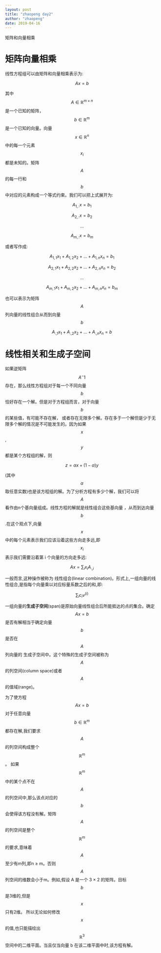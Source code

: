 ```yaml
---
layout: post
title: "zhaopeng day2"
author: "zhaopeng"
date: 2019-04-16
---
```

<script type="text/javascript"
    src="https://cdn.mathjax.org/mathjax/latest/MathJax.js?config=TeX-AMS-MML_HTMLorMML">
</script>
矩阵和向量相乘<!-- more -->
 
 矩阵向量相乘
 ==========
线性方程组可以由矩阵和向量相乘表示为:

$$ Ax=b $$

其中$$ A \in \mathbb {R}^{m \times n} $$是一个已知的矩阵，$$ b \in \mathbb {R}^{m} $$是一个已知的向量。向量
$$ x \in \mathbb {R}^{n}  $$中的每一个元素$$ x_i $$都是未知的。矩阵$$ A $$的每一行和$$ b $$中对应的元素构成一个等式约束。我们可以把上式展开为:


$$ A_{1,:} x = b_{1} $$

$$ A_{2,:} x = b_{2} $$

$$ ... $$

$$ A_{m,:} x = b_{m} $$

或者写作成:

$$ A_{1,1} x_{1} + A_{1,2} x_{2} + ... + A_{1,n} x_{n} = b_{1} $$


$$ A_{2,1} x_{1} + A_{2,2} x_{2} + ... + A_{2,n} x_{n} = b_{2} $$

$$ ... $$

$$ A_{m,1} x_{1} + A_{m,2} x_{2} + ... + A_{m,n} x_{n} = b_{m} $$

也可以表示为矩阵$$ A $$列向量的线性组合从而到向量$$ b $$

$$ A_{:,1}x_{1} + A_{:,2}x_{2} + ... + A_{:,n}x_{n} = b $$

线性相关和生成子空间
================
如果逆矩阵$$ A^-1 $$存在，那么线性方程组对于每一个不同向量$$ b $$恰好存在一个解。但是对于方程组而言，对于向量$$ b $$的某些值，有可能不存在解，
或者存在无限多个解。存在多于一个解但是少于无限多个解的情况是不可能发生的。因为如果$$ x $$, $$ y $$都是某个方程组的解，则

$$ z = \alpha x + (1 - \alpha)y $$

(其中 $$ \alpha $$取任意实数)也是该方程组的解。为了分析方程有多少个解，我们可以将$$ A $$看作由n个基向量组成。线性方程的解就是线性组合这些基向量
，从而到达向量$$ b $$.在这个观点下,向量$$ x $$中的每个元素表示我们应该沿着这些方向走多远,即$$ x_i $$ 表示我们需要沿着第 i 个向量的方向走多远:

$$ Ax = \sum _{i} x_{i} A_{:,i} $$

一般而言,这种操作被称为 线性组合(linear combination)。形式上,一组向量的线性组合,是指每个向量乘以对应标量系数之后的和,即:

$$ \sum _{i} c_{i} v^(i) $$

一组向量的<b>生成子空间</b>(span)是原始向量线性组合后所能抵达的点的集合。确定$$ Ax = b $$是否有解相当于确定向量$$ b $$是否在$$ A $$列向量的
生成子空间中。这个特殊的生成子空间被称为$$ A $$的列空间(column space)或者$$ A $$的值域(range)。

为了使方程$$ Ax = b $$对于任意向量$$ b \in \mathbb {R}^m $$都存在解,我们要求$$ A $$的列空间构成整个$$ \mathbb {R}^m $$。
如果$$ \mathbb {R}^m $$中的某个点不在$$ A $$的列空间中,那么该点对应的$$ b $$会使得该方程没有解。矩阵$$ A $$的列空间是整个$$ \mathbb {R}^m $$
的要求,意味着$$ A $$至少有m列,即n ≥ m。否则$$ A $$列空间的维数会小于m。例如,假设 A 是一个 3 × 2 的矩阵。目标$$ b $$是3维的,但是$$ x $$只有2维。
所以无论如何修改$$ x $$的值,也只能描绘出$$ \mathbb {R}^3 $$空间中的二维平面。当且仅当向量 b 在该二维平面中时,该方程有解。
